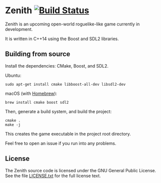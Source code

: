 # Zenith [![Build Status](https://travis-ci.org/emlai/zenith.svg?branch=master)](https://travis-ci.org/emlai/zenith)

Zenith is an upcoming open-world roguelike-like game currently in development.

It is written in C++14 using the Boost and SDL2 libraries.

## Building from source

Install the dependencies: CMake, Boost, and SDL2.

Ubuntu:

    sudo apt-get install cmake libboost-all-dev libsdl2-dev

macOS (with [Homebrew](https://brew.sh/)):

    brew install cmake boost sdl2

Then, generate a build system, and build the project:

    cmake .
    make -j

This creates the game executable in the project root directory.

Feel free to open an issue if you run into any problems.

## License

The Zenith source code is licensed under the GNU General Public License. See the
file [LICENSE.txt](LICENSE.txt) for the full license text.
